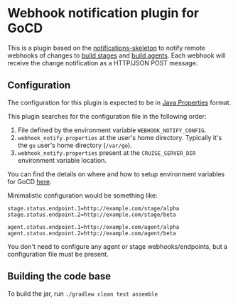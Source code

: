 # Webhook notification plugin for GoCD

This is a plugin based on the [notifications-skeleton](https://github.com/gocd-contrib/notification-skeleton-plugin) to notify remote webhooks of changes to [build stages](https://plugin-api.gocd.org/19.8.0/notifications/#stage-status-changed) and [build agents](https://plugin-api.gocd.org/19.8.0/notifications/#agent-status-changed). Each webhook will receive the change notification as a HTTP/JSON POST message.

## Configuration

The configuration for this plugin is expected to be in [Java Properties](https://docs.oracle.com/javase/7/docs/api/java/util/Properties.html) format.

This plugin searches for the configuration file in the following order:

1. File defined by the environment variable `WEBHOOK_NOTIFY_CONFIG`.
2. `webhook_notify.properties` at the user's home directory. Typically it's the `go` user's home directory (`/var/go`).
3. `webhook_notify.properties` present at the `CRUISE_SERVER_DIR` environment variable location.

You can find the details on where and how to setup environment variables for GoCD [here](https://docs.gocd.org/current/installation/install/server/linux.html#location-of-gocd-server-files).

Minimalistic configuration would be something like:

```properties
stage.status.endpoint.1=http://example.com/stage/alpha
stage.status.endpoint.2=http://example.com/stage/beta

agent.status.endpoint.1=http://example.com/agent/alpha
agent.status.endpoint.2=http://example.com/agent/beta
```

You don't need to configure any agent or stage webhooks/endpoints, but a configuration file must be present.

## Building the code base

To build the jar, run `./gradlew clean test assemble`
